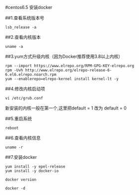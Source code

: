 #centos6.5 安装docker

##1.查看系统版本号
```shell
lsb_release -a
```

##2.查看内核版本
```shell
uname -a
```

##3.yum方式升级内核（因为Docker推荐使用3.8以上内核）
```shell
rpm --import https://www.elrepo.org/RPM-GPG-KEY-elrepo.org
rpm -Uvh http://www.elrepo.org/elrepo-release-6-6.el6.elrepo.noarch.rpm
yum --enablerepo=elrepo-kernel install kernel-lt -y
```

##4.修改内核启动项
```shell
vi /etc/grub.conf 
``` 
新安装的内核一般在第一个,这里把default = 1 改为 default = 0

##5.重启系统
```shell
reboot
```

##6.查看内核信息
```shell
uname -r
```

##7.安装docker
```shell
yum install -y epel-release
yum install -y docker-io

docker version

docker -d
```
